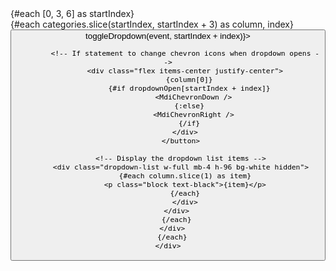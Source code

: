 <script>
    // Importing two SVG icons from local files
    import MdiChevronDown from './icons/MdiChevronDown.svelte';
    import MdiChevronRight from './icons/MdiChevronRight.svelte';

    // Array of categories, each category has a label and a 'tweetid' value
    const categories = [    ['Updates/Announcements', 'tweetid'],
      ['Partnerships/Integrations', 'tweetid'],
      ['Threads/Infographics', 'tweetid'],
      ['Technology/infrastructure', 'tweetid'],
      ['Validation', 'tweetid'],
      ['Governance', 'tweetid'],
      ['Security', 'tweetid'],
      ['Testnet Announcements', 'tweetid'],
      ['Airdrops', 'tweetid'],
    ];
    
    // Array of categories, each category has a label and a 'tweetid' value
    let dropdownOpen = Array(categories.length).fill(false);
    
    // Function that gets called when a dropdown is clicked to toggle its visibility
    function toggleDropdown(event, index) {
      const dropdown = event.target.closest(".dropdown-wrapper").querySelector(".dropdown-list");
      dropdown.classList.toggle('hidden');
      dropdownOpen[index] = !dropdownOpen[index];
      console.log(`Dropdown ${index} is now ${dropdownOpen[index] ? 'open' : 'closed'}`);
    }
  </script>
  
 
  <div class="container">
    <div class="grid lg:grid-cols-3 grid-cols-1 gap-7 mb-8 mt-2">
    <!-- Creates 3 columns out of the 9 category grid -->
      {#each [0, 3, 6] as startIndex}
      <div class="col-span-1 lg:mb-0  -mb-6">
        <!-- Slices 3 independant columns out of the 9 category  -->
        {#each categories.slice(startIndex, startIndex + 3) as column, index}
        <div class="dropdown-wrapper">
          <button type="button" class=" text-sm border-t border-b border-black dark:border-white border-l-0 border-r-0  pt-1 pb-1 mt-2 mb-4 w-full font-bold text-center" on:click={(event) => toggleDropdown(event, startIndex + index)}>
            
            <!-- If statement to change chevron icons when dropdown opens -->
            <div class="flex items-center justify-center">
              {column[0]}
              {#if dropdownOpen[startIndex + index]}
                <MdiChevronDown />
              {:else}
                <MdiChevronRight />
              {/if}
            </div>
          </button>

          <!-- Display the dropdown list items -->
          <div class="dropdown-list w-full mb-4 h-96 bg-white hidden">
            {#each column.slice(1) as item}
            <p class="block text-black">{item}</p>
            {/each}
            </div>
        </div>
        {/each}
      </div>
      {/each}
    </div>
  </div>